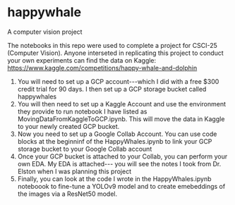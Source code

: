 # happywhale
A computer vision project

The notebooks in this repo were used to complete a project for CSCI-25 (Computer Vision). Anyone interseted in replicating this project to conduct your own experiments can find the data on Kaggle: https://www.kaggle.com/competitions/happy-whale-and-dolphin

1. You will need to set up a GCP account---which I did with a free $300 credit trial for 90 days. I then set up a GCP storage bucket called happywhales
2. You will then need to set up a Kaggle Account and use the environment they provide to run notebook I have listed as MovingDataFromKaggleToGCP.ipynb.  This will move the data in Kaggle to your newly created GCP bucket.
3. Now you need to set up a Google Collab Account. You can use code blocks at the beginninf of the HappyWhales.ipynb to link your GCP storage bucket to your Google Collab account
4. Once your GCP bucket is attached to your Collab, you can perform your own EDA. My EDA is attached--- you will see the notes I took from Dr. Elston when I was planning this project
5. Finally, you can look at the code I wrote in the HappyWhales.ipynb noteboook to fine-tune a YOLOv9 model and to create emebeddings of the images via a ResNet50 model.

